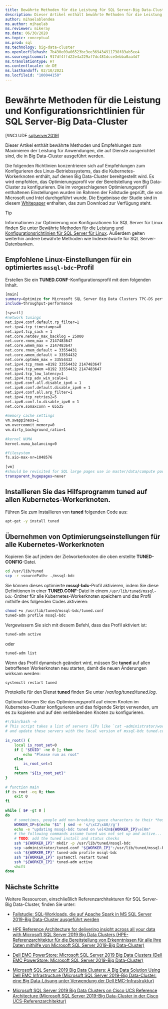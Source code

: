 ```yaml
---
title: Bewährte Methoden für die Leistung für SQL Server-Big Data-Cluster
description: Dieser Artikel enthält bewährte Methoden für die Leistung und Richtlinien zum Ausführen von SQL Server-Big Data-Cluster in Kubernetes
author: mihaelablendea
ms.author: mihaelab
ms.reviewer: mikeray
ms.date: 06/30/2020
ms.topic: conceptual
ms.prod: sql
ms.technology: big-data-cluster
ms.openlocfilehash: 7b430e09a06523bc3ee369434911738f83ab5ee4
ms.sourcegitcommit: 917df4ffd22e4a229af7dc481dcce3ebba0aa4d7
ms.translationtype: HT
ms.contentlocale: de-DE
ms.lasthandoff: 02/10/2021
ms.locfileid: "100044150"
---
```

# <a name="performance-best-practices-and-configuration-guidelines-for-sql-server-big-data-clusters"></a>Bewährte Methoden für die Leistung und Konfigurationsrichtlinien für SQL Server-Big Data-Cluster

[!INCLUDE [sqlserver2019](../includes/applies-to-version/sqlserver2019.md)]

Dieser Artikel enthält bewährte Methoden und Empfehlungen zum Maximieren der Leistung für Anwendungen, die auf Dienste ausgerichtet sind, die in Big Data-Cluster ausgeführt werden.

Die folgenden Richtlinien konzentrieren sich auf Empfehlungen zum Konfigurieren des Linux-Betriebssystems, das die Kubernetes-Workerknoten enthält, auf denen Big Data-Cluster bereitgestellt wird. Es wird empfohlen, das Optimierungsprofil vor der Bereitstellung von Big Data-Cluster zu konfigurieren. Die im vorgeschlagenen Optimierungsprofil enthaltenen Einstellungen wurden im Rahmen der Fallstudie geprüft, die von Microsoft und Intel durchgeführt wurde. Die Ergebnisse der Studie sind in diesem [Whitepaper](https://aka.ms/sql-bdc-spark-perf/) enthalten, das zum Download zur Verfügung steht.

> [!TIP]
> Informationen zur Optimierung von Konfigurationen für SQL Server für Linux finden Sie unter [Bewährte Methoden für die Leistung und Konfigurationsrichtlinien für SQL Server für Linux](../linux/sql-server-linux-performance-best-practices.md). Außerdem gelten weiterhin andere bewährte Methoden wie Indexentwürfe für SQL Server-Datenbanken.

## <a name="proposed-linux-settings-using-a-tuned-mssql-bdc-profile"></a>Empfohlene Linux-Einstellungen für ein optimiertes `mssql-bdc`-Profil

Erstellen Sie ein **TUNED.CONF**-Konfigurationsprofil mit dem folgenden Inhalt.

```bash
[main]
summary=Optimize for Microsoft SQL Server Big Data Clusters TPC-DS performance
include=throughput-performance
 
[sysctl]
#network tunings
net.ipv4.conf.default.rp_filter=1
net.ipv4.tcp_timestamps=0
net.ipv4.tcp_sack = 1
net.core.netdev_max_backlog = 25000
net.core.rmem_max = 2147483647
net.core.wmem_max = 2147483647
net.core.rmem_default = 33554431
net.core.wmem_default = 33554432
net.core.optmem_max = 33554432
net.ipv4.tcp_rmem =8192 33554432 2147483647
net.ipv4.tcp_wmem =8192 33554432 2147483647
net.ipv4.tcp_low_latency=1
net.ipv4.tcp_adv_win_scale=1
net.ipv6.conf.all.disable_ipv6 = 1
net.ipv6.conf.default.disable_ipv6 = 1
net.ipv4.conf.all.arp_filter=1
net.ipv4.tcp_retries2=5
net.ipv6.conf.lo.disable_ipv6 = 1
net.core.somaxconn = 65535
 
#memory cache settings
vm.swappiness=1
vm.overcommit_memory=0
vm.dirty_background_ratio=1
 
#kernel NUMA
kernel.numa_balancing=0

#filesystem
fs.aio-max-nr=1048576
 
[vm]
#should be revisited for SQL large pages use in master/data/compute pods
transparent_hugepages=never
```

## <a name="install-tuned-utility-on-all-the-kubernetes-worker-nodes"></a>Installieren Sie das Hilfsprogramm **tuned** auf allen Kubernetes-Workerknoten.

Führen Sie zum Installieren von **tuned** folgenden Code aus:

```bash
apt-get -y install tuned
```

## <a name="apply-tuning-settings-to-all-kubernetes-worker-nodes"></a>Übernehmen von Optimierungseinstellungen für alle Kubernetes-Workerknoten

Kopieren Sie auf jedem der Zielworkerknoten die oben erstellte **TUNED-CONFIG**-Datei.

```bash
cd /usr/lib/tuned
scp -r <sourcePath> ./mssql-bdc
```

Sie können dieses optimierte **mssql-bdc**-Profil aktivieren, indem Sie diese Definitionen in einer **TUNED.CONF**-Datei in einem `/usr/lib/tuned/mssql-bdc`-Ordner für alle Kubernetes-Workerknoten speichern und das Profil mithilfe des folgenden Codes aktivieren:

```bash
chmod +x /usr/lib/tuned/mssql-bdc/tuned.conf
tuned-adm profile mssql-bdc
```

Vergewissern Sie sich mit diesem Befehl, dass das Profil aktiviert ist:

```bash
tuned-adm active
```

oder

```bash
tuned-adm list
```

Wenn das Profil dynamisch geändert wird, müssen Sie **tuned** auf allen betroffenen Workerknoten neu starten, damit die neuen Änderungen wirksam werden:

```bash
systemctl restart tuned
```
 
Protokolle für den Dienst **tuned** finden Sie unter */var/log/tuned/tuned.log*.

Optional können Sie das Optimierungsprofil auf einem Knoten im Kubernetes-Cluster konfigurieren und das folgende Skript verwenden, um es zu kopieren und auf den verbleibenden Knoten zu konfigurieren.

```bash
#!/bin/bash -e
# This script takes a list of servers (IPs like `cat ~administrator/workerhosts)) as input
# and update these servers with the local version of mssql-bdc tuned.conf.
 
is_root() {
    local is_root_set=0
    if [ "$EUID" -ne 0 ]; then
        echo "Please run as root"
    else
        is_root_set=1
    fi
    return "${is_root_set}"
}
 
# function main
if is_root -eq 0; then
    exit 0
fi
 
while [ $# -gt 0 ]
do
    # sometimes, people add non-breaking space characters to their *host* files.
    WORKER_IP=$(echo "$1" | sed -e 's/\xC2\xA0//g')
    echo -e "updating mssql-bdc tuned on \e[42m${WORKER_IP}\e[0m"
    # the following commands assume tuned was not set up and active...
    # TODO: add the tuned install and status checks
    ssh "${WORKER_IP}" mkdir -p /usr/lib/tuned/mssql-bdc
    scp ~administrator/tuned.conf "${WORKER_IP}":/usr/lib/tuned/mssql-bdc/tuned.conf
    ssh "${WORKER_IP}" tuned-adm profile mssql-bdc
    ssh "${WORKER_IP}" systemctl restart tuned
    ssh "${WORKER_IP}" tuned-adm active
    shift
done

```

## <a name="next-steps"></a>Nächste Schritte

Weitere Ressourcen, einschließlich Referenzarchitekturen für SQL Server-Big Data-Cluster, finden Sie unter:

* [Fallstudie: SQL-Workloads, die auf Apache Spark in MS SQL Server 2019-Big Data-Cluster ausgeführt werden](https://aka.ms/sql-bdc-spark-perf/)

* [HPE Reference Architecture for delivering insight across all your data with Microsoft SQL Server 2019 Big Data Clusters (HPE-Referenzarchitektur für die Bereitstellung von Erkenntnissen für alle Ihre Daten mithilfe von Microsoft SQL Server 2019-Big Data-Cluster)](https://h20195.www2.hpe.com/V2/GetDocument.aspx?docname=a50001963enw)

* [Dell EMC PowerStore: Microsoft SQL Server 2019 Big Data Clusters (Dell EMC PowerStore: Microsoft SQL Server 2019-Big Data-Cluster)](https://www.dellemc.com/resources/en-us/asset/white-papers/products/storage/h18231-dell-emc-powerstore-sql-server-big-data-clusters.pdf)

* [Microsoft SQL Server 2019 Big Data Clusters: A Big Data Solution Using Dell EMC Infrastructure (Microsoft SQL Server 2019-Big Data-Cluster: eine Big Data-Lösung unter Verwendung der Dell EMC-Infrastruktur)](https://infohub.delltechnologies.com/t/microsoft-sql-server-2019-big-data-clusters-a-big-data-solution-using-dell-emc-infrastructure/)

* [Microsoft SQL Server 2019 Big Data Clusters on Cisco UCS Reference Architecture (Microsoft SQL Server 2019-Big Data-Cluster in der Cisco UCS-Referenzarchitektur)](https://www.cisco.com/c/en/us/solutions/collateral/data-center-virtualization/unified-computing/sql-server-on-big-data-cluster-on-ucs.html)